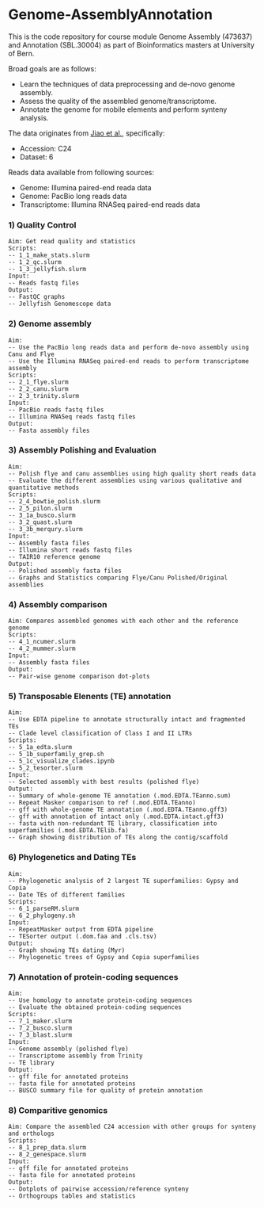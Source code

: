 # Genome-AssemblyAnnotation
This is the code repository for course module Genome Assembly (473637) and Annotation (SBL.30004)  as part of Bioinformatics masters at University of Bern.

Broad goals are as follows:
- Learn the techniques of data preprocessing and de-novo genome assembly.
- Assess the quality of the assembled genome/transcriptome.
- Annotate the genome for mobile elements and perform synteny analysis.

The data originates from [Jiao et al.](https://www.nature.com/articles/s41467-020-14779-y), specifically:
- Accession: C24
- Dataset: 6

Reads data available from following sources:
- Genome: Illumina paired-end reada data
- Genome: PacBio long reads data
- Transcriptome: Illumina RNASeq paired-end reads data

### 1) Quality Control
 ```
Aim: Get read quality and statistics
Scripts:
-- 1_1_make_stats.slurm
-- 1_2_qc.slurm
-- 1_3_jellyfish.slurm
Input:
-- Reads fastq files
Output:
-- FastQC graphs
-- Jellyfish Genomescope data
```

### 2) Genome assembly
 ```
Aim:
-- Use the PacBio long reads data and perform de-novo assembly using Canu and Flye
-- Use the Illumina RNASeq paired-end reads to perform transcriptome assembly
Scripts:
-- 2_1_flye.slurm
-- 2_2_canu.slurm
-- 2_3_trinity.slurm
Input:
-- PacBio reads fastq files
-- Illumina RNASeq reads fastq files
Output:
-- Fasta assembly files
```

### 3) Assembly Polishing and Evaluation
 ```
Aim:
-- Polish flye and canu assemblies using high quality short reads data
-- Evaluate the different assemblies using various qualitative and quantitative methods
Scripts:
-- 2_4_bowtie_polish.slurm
-- 2_5_pilon.slurm
-- 3_1a_busco.slurm
-- 3_2_quast.slurm
-- 3_3b_merqury.slurm
Input:
-- Assembly fasta files
-- Illumina short reads fastq files
-- TAIR10 reference genome 
Output:
-- Polished assembly fasta files
-- Graphs and Statistics comparing Flye/Canu Polished/Original assemblies
```

### 4) Assembly comparison
 ```
Aim: Compares assembled genomes with each other and the reference genome
Scripts:
-- 4_1_ncumer.slurm
-- 4_2_mummer.slurm
Input:
-- Assembly fasta files
Output:
-- Pair-wise genome comparison dot-plots 
```

### 5) Transposable Elenents (TE) annotation
 ```
Aim:
-- Use EDTA pipeline to annotate structurally intact and fragmented TEs
-- Clade level classification of Class I and II LTRs
Scripts:
-- 5_1a_edta.slurm
-- 5_1b_superfamily_grep.sh
-- 5_1c_visualize_clades.ipynb
-- 5_2_tesorter.slurm
Input:
-- Selected assembly with best results (polished flye)
Output:
-- Summary of whole-genome TE annotation (.mod.EDTA.TEanno.sum)                  
-- Repeat Masker comparison to ref (.mod.EDTA.TEanno)
-- gff with whole-genome TE annotation (.mod.EDTA.TEanno.gff3)
-- gff with annotation of intact only (.mod.EDTA.intact.gff3)                  
-- fasta with non-redundant TE library, classification into superfamilies (.mod.EDTA.TElib.fa)
-- Graph showing distribution of TEs along the contig/scaffold
```

### 6) Phylogenetics and Dating TEs
 ```
Aim:
-- Phylogenetic analysis of 2 largest TE superfamilies: Gypsy and Copia
-- Date TEs of different families
Scripts:
-- 6_1_parseRM.slurm
-- 6_2_phylogeny.sh
Input:
-- RepeatMasker output from EDTA pipeline
-- TESorter output (.dom.faa and .cls.tsv)
Output:
-- Graph showing TEs dating (Myr)
-- Phylogenetic trees of Gypsy and Copia superfamilies
```

### 7) Annotation of protein-coding sequences
 ```
Aim:
-- Use homology to annotate protein-coding sequences
-- Evaluate the obtained protein-coding sequences
Scripts:
-- 7_1_maker.slurm
-- 7_2_busco.slurm
-- 7_3_blast.slurm
Input:
-- Genome assembly (polished flye)
-- Transcriptome assembly from Trinity
-- TE library
Output:
-- gff file for annotated proteins
-- fasta file for annotated proteins
-- BUSCO summary file for quality of protein annotation
```

### 8) Comparitive genomics
 ```
Aim: Compare the assembled C24 accession with other groups for synteny and orthologs
Scripts:
-- 8_1_prep_data.slurm
-- 8_2_genespace.slurm
Input:
-- gff file for annotated proteins
-- fasta file for annotated proteins
Output:
-- Dotplots of pairwise accession/reference synteny
-- Orthogroups tables and statistics
```

